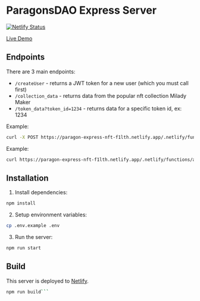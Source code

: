 # ParagonsDAO Express Server

[![Netlify Status](https://api.netlify.com/api/v1/badges/c15a0031-6cd1-455e-8498-960b85e08232/deploy-status)](https://paragon-express-nft-f1lth.netlify.app/.netlify/functions/api)

[Live Demo](https://paragon-express-nft-f1lth.netlify.app/.netlify/functions/api)

## Endpoints
There are 3 main endpoints: 
- `/createUser` - returns a JWT token for a new user (which you must call first)
- `/collection_data` - returns data from the popular nft collection Milady Maker
- `/token_data?token_id=1234` - returns data for a specific token id, ex: 1234
  
Example: 
```bash 
curl -X POST https://paragon-express-nft-f1lth.netlify.app/.netlify/functions/api/createUser
```
Example: 
```bash
curl https://paragon-express-nft-f1lth.netlify.app/.netlify/functions/api/collection_data --Header 'Authorization: Bearer JWT_TOKEN'
```

## Installation

1. Install dependencies:

```bash
npm install
```

2. Setup environment variables:

```bash
cp .env.example .env
```

3. Run the server:

```bash
npm run start
```

## Build

This server is deployed to [Netlify](https://paragon-express-nft-f1lth.netlify.app/.netlify/functions/api).
```bash
npm run build```